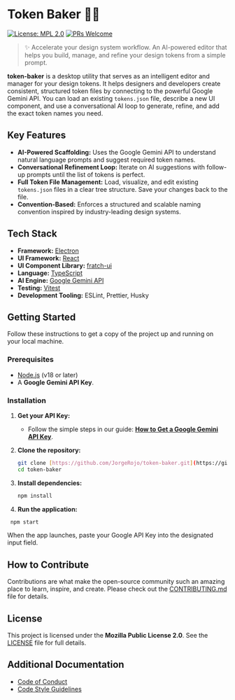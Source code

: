 # Token Baker 🎨🤖

[![License: MPL 2.0](https://img.shields.io/badge/License-MPL_2.0-brightgreen.svg)](LICENSE)
[![PRs Welcome](https://img.shields.io/badge/PRs-welcome-brightgreen.svg)](docs/CONTRIBUTING.md)

> ✨ Accelerate your design system workflow. An AI-powered editor that helps you build, manage, and refine your design tokens from a simple prompt.

**token-baker** is a desktop utility that serves as an intelligent editor and manager for your design tokens. It helps designers and developers create consistent, structured token files by connecting to the powerful Google Gemini API. You can load an existing `tokens.json` file, describe a new UI component, and use a conversational AI loop to generate, refine, and add the exact token names you need.

## Key Features

- **AI-Powered Scaffolding:** Uses the Google Gemini API to understand natural language prompts and suggest required token names.
- **Conversational Refinement Loop:** Iterate on AI suggestions with follow-up prompts until the list of tokens is perfect.
- **Full Token File Management:** Load, visualize, and edit existing `tokens.json` files in a clear tree structure. Save your changes back to the file.
- **Convention-Based:** Enforces a structured and scalable naming convention inspired by industry-leading design systems.

## Tech Stack

- **Framework:** [Electron](https://www.electronjs.org/)
- **UI Framework:** [React](https://react.dev/)
- **UI Component Library:** [fratch-ui](https://github.com/JR-NodePI/fratch-ui)
- **Language:** [TypeScript](https://www.typescriptlang.org/)
- **AI Engine:** [Google Gemini API](https://ai.google.dev/)
- **Testing:** [Vitest](https://vitest.dev/)
- **Development Tooling:** ESLint, Prettier, Husky

## Getting Started

Follow these instructions to get a copy of the project up and running on your local machine.

### Prerequisites

- [Node.js](https://nodejs.org/) (v18 or later)
- A **Google Gemini API Key**.

### Installation

1. **Get your API Key:**
   - Follow the simple steps in our guide: **[How to Get a Google Gemini API Key](docs/GET_GEMINI_API_KEY.md)**.

2. **Clone the repository:**

   ```sh
   git clone [https://github.com/JorgeRojo/token-baker.git](https://github.com/JorgeRojo/token-baker.git)
   cd token-baker
   ```

3. **Install dependencies:**

   ```sh
   npm install
   ```

4. **Run the application:**

```sh
 npm start
```

When the app launches, paste your Google API Key into the designated input field.

## How to Contribute

Contributions are what make the open-source community such an amazing place to learn, inspire, and create. Please check out the [CONTRIBUTING.md](docs/CONTRIBUTING.md) file for details.

## License

This project is licensed under the **Mozilla Public License 2.0**. See the [LICENSE](LICENSE) file for full details.

## Additional Documentation

*   [Code of Conduct](docs/CODE_OF_CONDUCT.md)
*   [Code Style Guidelines](docs/CODE_STYLE.md)

